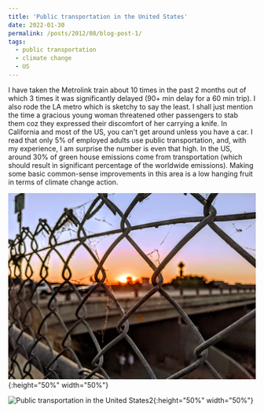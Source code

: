 ```yaml
---
title: 'Public transportation in the United States'
date: 2022-01-30
permalink: /posts/2012/08/blog-post-1/
tags:
  - public transportation
  - climate change
  - US
---
```


I have taken the Metrolink train about 10 times in the past 2 months out of which 3 times it was significantly delayed (90+ min delay for a 60 min trip). I also rode the LA metro which is sketchy to say the least. I shall just mention the time a gracious young woman threatened other passengers to stab them coz they expressed their discomfort of her carrying a knife.
 In California and most of the US, you can't get around unless you have a car. I read that only 5% of employed adults use public transportation, and, with my experience, I am surprise the number is even that high. 
In the US, around 30% of green house emissions come from transportation (which should result in significant percentage of the worldwide emissions). Making some basic common-sense improvements in this area is a low hanging fruit in terms of climate change action.


![Public transportation in the United States](/images/background_2.jpg){:height="50%" width="50%"}

![Public transportation in the United States2](/images/PXL_20230407_022518081.MP.jpg){:height="50%" width="50%"}